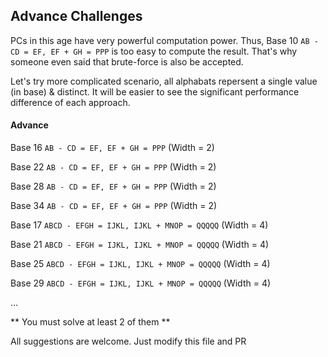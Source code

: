 ## Advance Challenges
PCs in this age have very powerful computation power. Thus, Base 10 `AB - CD = EF, EF + GH = PPP` is too easy to compute the result. That's why someone even said that brute-force is also be accepted.

Let's try more complicated scenario, all alphabats repersent a single value (in base) & distinct. It will be easier to see the significant performance difference of each approach.

#### Advance
Base 16 `AB - CD = EF, EF + GH = PPP` (Width = 2)

Base 22 `AB - CD = EF, EF + GH = PPP` (Width = 2)

Base 28 `AB - CD = EF, EF + GH = PPP` (Width = 2)

Base 34 `AB - CD = EF, EF + GH = PPP` (Width = 2)

Base 17 `ABCD - EFGH = IJKL, IJKL + MNOP = QQQQQ` (Width = 4)

Base 21 `ABCD - EFGH = IJKL, IJKL + MNOP = QQQQQ` (Width = 4)

Base 25 `ABCD - EFGH = IJKL, IJKL + MNOP = QQQQQ` (Width = 4)

Base 29 `ABCD - EFGH = IJKL, IJKL + MNOP = QQQQQ` (Width = 4)

...

** You must solve at least 2 of them **

All suggestions are welcome. Just modify this file and PR
